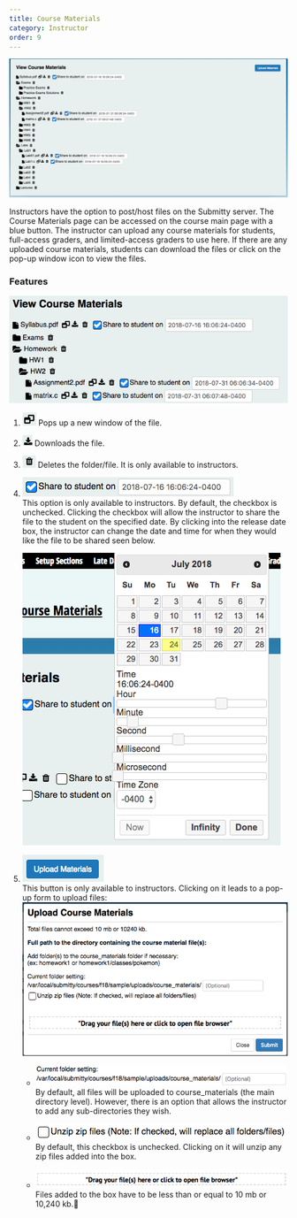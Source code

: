 ```yaml
---
title: Course Materials
category: Instructor
order: 9
---
```


![](/images/course_materials_overview.png)

Instructors have the option to post/host files on the Submitty server.
The Course Materials page can be accessed on the course main page with a blue button.
The instructor can upload any course materials for students, full-access graders, and
limited-access graders to use here. If there are any uploaded course materials,
students can download the files or click on the pop-up window icon to view the files.


### Features
![](/images/course_materials_closeup.png)

1.  ![](/images/course_materials_popup.png) Pops up a new window of the file.

2.  ![](/images/course_materials_download.png) Downloads the file.

3.  ![](/images/course_materials_delete.png) Deletes the folder/file. It is only available to instructors.

4.  ![](/images/course_materials_share.png)  
    This option is only available to instructors. By default, the checkbox is unchecked.
    Clicking the checkbox will allow the instructor to share the file to the student on the specified date.
    By clicking into the release date box, the instructor can change the date and time for when they would like the file to be shared seen below.

    ![](/images/course_materials_date.png)

5.  ![](/images/course_materials_upload_button.png)  
    This button is only available to instructors. Clicking on it leads to a pop-up form to upload files:  
    ![](/images/course_materials_upload_form_v2.png)

    * ![](/images/course_materials_folder.png)  
      By default, all files will be uploaded to course_materials (the main directory level).
      However, there is an option that allows the instructor to add any sub-directories they wish.

    * ![](/images/course_materials_checkbox.png)  
      By default, this checkbox is unchecked. Clicking on it will unzip any zip files added into the box.

    * ![](/images/drag_and_drop.png)  
      Files added to the box have to be less than or equal to 10 mb or 10,240 kb.

